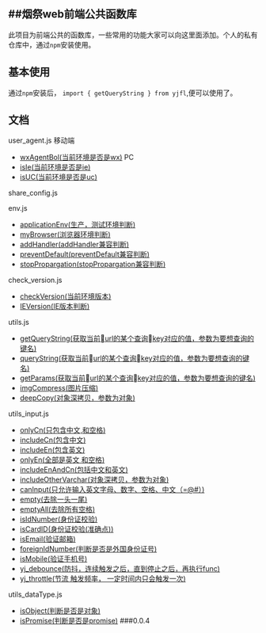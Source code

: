 

## ##烟祭web前端公共函数库

此项目为前端公共的函数库，一些常用的功能大家可以向这里面添加。个人的私有仓库中，通过`npm`安装使用。

## 基本使用

通过`npm`安装后， `import { getQueryString } from yjfl`,便可以使用了。

<a name="document"></a>

## 文档

user_agent.js
移动端
* [wxAgentBol(当前环境是否是wx)](#wxAgentBol)
PC
* [isIe(当前环境是否是ie)](#isIe)
* [isUC(当前环境是否是uc)](#isUC)

share_config.js
<!-- * [wxConfig(配置微信环境分享)](#wxConfig)

| 参数      | 说明          | 类型      | 例子                           |
|--------- |-------------- |---------- |-----------------------------  |
| url | 最终要分享的url | string | `${location.href.slice(0,location.href.indexOf('index.html'))}index.html#/` |
| popdesc | app分享提示 | string | `app分享提示` |
| title | 分享标题 | string | `分享标题` |
| desc | 分享描述 | string | `分享描述` |
| imgUrl | 分享图片地址 | string | `分享图片地址` |
| callback | 回调参数 | function | () => {} |
 -->
env.js
* [applicationEnv(生产，测试环境判断)](#applicationEnv)
* [myBrowser(浏览器环境判断)](#myBrowser)
* [addHandler(addHandler兼容判断)](#addHandler)
* [preventDefault(preventDefault兼容判断)](#preventDefault)
* [stopPropargation(stopPropargation兼容判断)](#stopPropargation)

check_version.js
* [checkVersion(当前环境版本)](#checkVersion)
* [IEVersion(IE版本判断)](#IEVersion)

utils.js
* [getQueryString(获取当前url的某个查询key对应的值，参数为要想查询的键名)](#getQueryString)
* [queryString(获取当前url的某个查询key对应的值，参数为要想查询的键名)](#queryString)
* [getParams(获取当前url的某个查询key对应的值，参数为要想查询的键名)](#getParams)
* [imgCompress(图片压缩)](#imgCompress)
* [deepCopy(对象深拷贝，参数为对象)](#deepCopy)

utils_input.js
* [onlyCn(只包含中文,和空格)](#onlyCn)
* [includeCn(包含中文)](#includeCn)
* [includeEn(包含英文)](#includeEn)
* [onlyEn(全部是英文 和空格)](#onlyEn)
* [includeEnAndCn(包括中文和英文)](#includeEnAndCn)
* [includeOtherVarchar(对象深拷贝，参数为对象)](#includeOtherVarchar)
* [canInput(只允许输入英文字母、数字、空格、中文（=@#）)](#canInput)
* [empty(去除一头一尾)](#empty)
* [emptyAll(去除所有空格)](#emptyAll)
* [isIdNumber(身份证校验)](#isIdNumber)
* [isCardID(身份证校验(准确点))](#isCardID)
* [isEmail(验证邮箱)](#isEmail)
* [foreignIdNumber(判断是否是外国身份证号)](#foreignIdNumber)
* [isMobile(验证手机号)](#isMobile)
* [yj_debounce(防抖，连续触发之后，直到停止之后，再执行func)](#yj_debounce)
* [yj_throttle(节流 触发频率， 一定时间内只会触发一次)](#yj_throttle)

utils_dataType.js
* [isObject(判断是否是对象)](#isObject)
* [isPromise(判断是否是promise)](#isPromise)
###0.0.4










